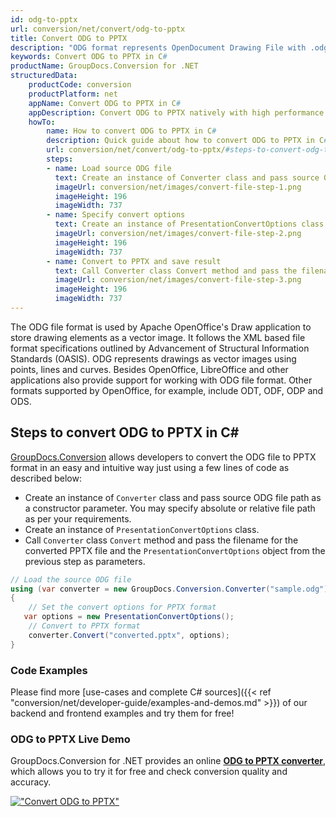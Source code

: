 ```yaml
---
id: odg-to-pptx
url: conversion/net/convert/odg-to-pptx
title: Convert ODG to PPTX
description: "ODG format represents OpenDocument Drawing File with .odg extension. Learn how to convert ODG to PPTX file programmatically in C# language using GroupDocs.Conversion for .NET library."
keywords: Convert ODG to PPTX in C#
productName: GroupDocs.Conversion for .NET
structuredData:
    productCode: conversion
    productPlatform: net
    appName: Convert ODG to PPTX in C#
    appDescription: Convert ODG to PPTX natively with high performance using C# language and server side GroupDocs.Conversion for .NET APIs, without the use of any software like Microsoft or Open Office.
    howTo:
        name: How to convert ODG to PPTX in C# 
        description: Quick guide about how to convert ODG to PPTX in C# with high performance and accuracy.
        url: conversion/net/convert/odg-to-pptx/#steps-to-convert-odg-to-pptx-in-c
        steps:
        - name: Load source ODG file 
          text: Create an instance of Converter class and pass source ODG file path as a constructor parameter. You may specify absolute or relative file path as per your requirements. 
          imageUrl: conversion/net/images/convert-file-step-1.png
          imageHeight: 196
          imageWidth: 737
        - name: Specify convert options 
          text: Create an instance of PresentationConvertOptions class.
          imageUrl: conversion/net/images/convert-file-step-2.png
          imageHeight: 196
          imageWidth: 737
        - name: Convert to PPTX and save result 
          text: Call Converter class Convert method and pass the filename for the converted HTML file and the PresentationConvertOptions object from the previous step as parameters.
          imageUrl: conversion/net/images/convert-file-step-3.png
          imageHeight: 196
          imageWidth: 737
---
```


The ODG file format is used by Apache OpenOffice's Draw application to store drawing elements as a vector image. It follows the XML based file format specifications outlined by Advancement of Structural Information Standards (OASIS). ODG represents drawings as vector images using points, lines and curves. Besides OpenOffice, LibreOffice and other applications also provide support for working with ODG file format. Other formats supported by OpenOffice, for example, include ODT, ODF, ODP and ODS.

## Steps to convert ODG to PPTX in C#

[GroupDocs.Conversion](https://products.groupdocs.com/conversion/net) allows developers to convert the ODG file to PPTX format in an easy and intuitive way just using a few lines of code as described below:

* Create an instance of `Converter` class and pass source ODG file path as a constructor parameter. You may specify absolute or relative file path as per your requirements. 
* Create an instance of `PresentationConvertOptions` class.
* Call `Converter` class `Convert` method and pass the filename for the converted PPTX file and the `PresentationConvertOptions` object from the previous step as parameters.

```csharp
// Load the source ODG file
using (var converter = new GroupDocs.Conversion.Converter("sample.odg"))
{
    // Set the convert options for PPTX format
   var options = new PresentationConvertOptions();
    // Convert to PPTX format
    converter.Convert("converted.pptx", options);
}
```

### Code Examples

Please find more [use-cases and complete C# sources]({{< ref "conversion/net/developer-guide/examples-and-demos.md" >}}) of our backend and frontend examples and try them for free!

### ODG to PPTX Live Demo

GroupDocs.Conversion for .NET provides an online [**ODG to PPTX converter**](https://products.groupdocs.app/conversion/odg-to-pptx), which allows you to try it for free and check conversion quality and accuracy.

[!["Convert ODG to PPTX"](conversion/net/images/convert-to-pptx/convert-odg-to-pptx.png)](https://products.groupdocs.app/conversion/odg-to-pptx)